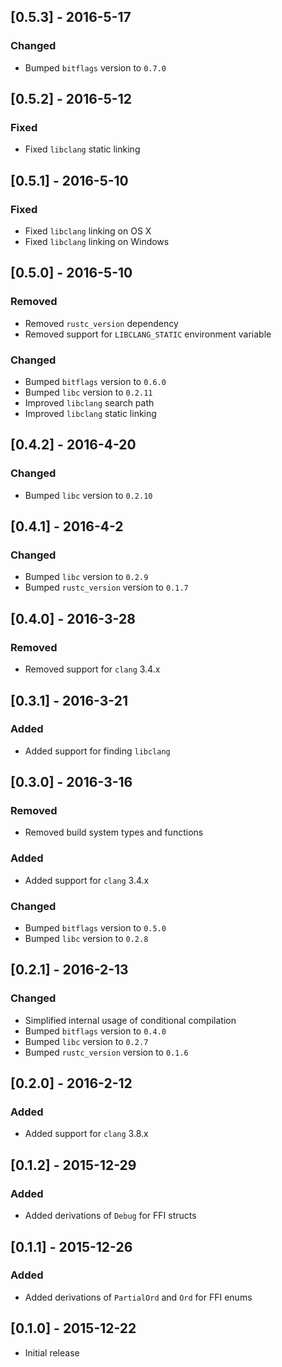 ## [0.5.3] - 2016-5-17

### Changed
- Bumped `bitflags` version to `0.7.0`

## [0.5.2] - 2016-5-12

### Fixed
- Fixed `libclang` static linking

## [0.5.1] - 2016-5-10

### Fixed
- Fixed `libclang` linking on OS X
- Fixed `libclang` linking on Windows

## [0.5.0] - 2016-5-10

### Removed
- Removed `rustc_version` dependency
- Removed support for `LIBCLANG_STATIC` environment variable

### Changed
- Bumped `bitflags` version to `0.6.0`
- Bumped `libc` version to `0.2.11`
- Improved `libclang` search path
- Improved `libclang` static linking

## [0.4.2] - 2016-4-20

### Changed
- Bumped `libc` version to `0.2.10`

## [0.4.1] - 2016-4-2

### Changed
- Bumped `libc` version to `0.2.9`
- Bumped `rustc_version` version to `0.1.7`

## [0.4.0] - 2016-3-28

### Removed
- Removed support for `clang` 3.4.x

## [0.3.1] - 2016-3-21

### Added
- Added support for finding `libclang`

## [0.3.0] - 2016-3-16

### Removed
- Removed build system types and functions

### Added
- Added support for `clang` 3.4.x

### Changed
- Bumped `bitflags` version to `0.5.0`
- Bumped `libc` version to `0.2.8`

## [0.2.1] - 2016-2-13

### Changed
- Simplified internal usage of conditional compilation
- Bumped `bitflags` version to `0.4.0`
- Bumped `libc` version to `0.2.7`
- Bumped `rustc_version` version to `0.1.6`

## [0.2.0] - 2016-2-12

### Added
- Added support for `clang` 3.8.x

## [0.1.2] - 2015-12-29

### Added
- Added derivations of `Debug` for FFI structs

## [0.1.1] - 2015-12-26

### Added
- Added derivations of `PartialOrd` and `Ord` for FFI enums

## [0.1.0] - 2015-12-22
- Initial release
